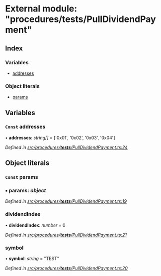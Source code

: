 # External module: "procedures/**tests**/PullDividendPayment"

## Index

### Variables

- [addresses](_procedures___tests___pulldividendpayment_.md#const-addresses)

### Object literals

- [params](_procedures___tests___pulldividendpayment_.md#const-params)

## Variables

### `Const` addresses

• **addresses**: _string[]_ = ['0x01', '0x02', '0x03', '0x04']

_Defined in [src/procedures/**tests**/PullDividendPayment.ts:24](https://github.com/PolymathNetwork/polymath-sdk/blob/660aba8/src/procedures/__tests__/PullDividendPayment.ts#L24)_

## Object literals

### `Const` params

### ▪ **params**: _object_

_Defined in [src/procedures/**tests**/PullDividendPayment.ts:19](https://github.com/PolymathNetwork/polymath-sdk/blob/660aba8/src/procedures/__tests__/PullDividendPayment.ts#L19)_

### dividendIndex

• **dividendIndex**: _number_ = 0

_Defined in [src/procedures/**tests**/PullDividendPayment.ts:21](https://github.com/PolymathNetwork/polymath-sdk/blob/660aba8/src/procedures/__tests__/PullDividendPayment.ts#L21)_

### symbol

• **symbol**: _string_ = "TEST"

_Defined in [src/procedures/**tests**/PullDividendPayment.ts:20](https://github.com/PolymathNetwork/polymath-sdk/blob/660aba8/src/procedures/__tests__/PullDividendPayment.ts#L20)_
